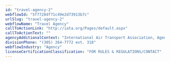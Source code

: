 ```yaml
---
id: "travel-agency-2"
webflowId: "5f7728df71c49e2d73913b7c"
urlSlug: "travel-agency-2"
webflowName: "Travel Agency"
callToActionLink: "http://iata.org/Pages/default.aspx"
callToActionText: ""
agencyAdditionalContext: "International Air Transport Association, Agency Department"
divisionPhone: "(305) 264-7772 ext. 318"
webflowIndustry: "Agency"
licenseCertificationClassification: "FOR RULES & REGULATIONS/CONTACT"
---
```

